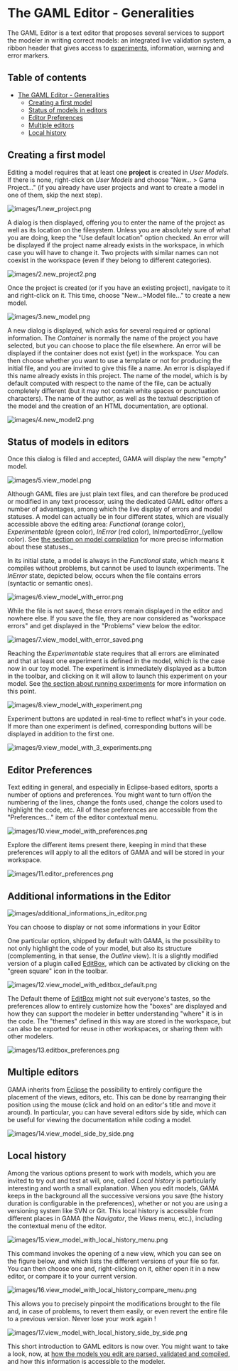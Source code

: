 
# The GAML Editor - Generalities

The GAML Editor is a text editor that proposes several services to support the modeler in writing correct models: an integrated live validation system, a ribbon header that gives access to [experiments](LaunchingExperiments.md), information, warning and error markers.

## Table of contents 

* [The GAML Editor - Generalities](#the-gaml-editor-generalities)
	* [Creating a first model](#creating-a-first-model)
	* [Status of models in editors](#status-of-models-in-editors)
	* [Editor Preferences](#editor-preferences)
	* [Multiple editors](#multiple-editors)
	* [Local history](#local-history)


## Creating a first model

Editing a model requires that at least one **project** is created in _User Models_. If there is none, right-click on _User Models_ and choose "New… > Gama Project…" (if you already have user projects and want to create a model in one of them, skip the next step).

![images/1.new_project.png](images/1.new_project.png)

A dialog is then displayed, offering you to enter the name of the project as well as its location on the filesystem. Unless you are absolutely sure of what you are doing, keep the "Use default location" option checked. An error will be displayed if the project name already exists in the workspace, in which case you will have to change it. Two projects with similar names can not coexist in the workspace (even if they belong to different categories).

![images/2.new_project2.png](images/2.new_project2.png)


Once the project is created (or if you have an existing project), navigate to it and right-click on it. This time, choose "New…>Model file…" to create a new model.

![images/3.new_model.png](images/3.new_model.png)

A new dialog is displayed, which asks for several required or optional information. The _Container_ is normally the name of the project you have selected, but you can choose to place the file elsewhere. An error will be displayed if the container does not exist (yet) in the workspace. You can then choose whether you want to use a template or not for producing the initial file, and you are invited to give this file a name. An error is displayed if this name already exists in this project. The name of the model, which is by default computed with respect to the name of the file, can be actually completely different (but it may not contain white spaces or punctuation characters). The name of the author, as well as the textual description of the model and the creation of an HTML documentation, are optional.

![images/4.new_model2.png](images/4.new_model2.png)


## Status of models in editors

Once this dialog is filled and accepted, GAMA will display the new "empty" model.

![images/5.view_model.png](images/5.view_model.png)


Although GAML files are just plain text files, and can therefore be produced or modified in any text processor, using the dedicated GAML editor offers a number of advantages, among which the live display of errors and model statuses. A model can actually be in four different states, which are visually accessible above the editing area: _Functional_ (orange color), _Experimentable_ (green color), _InError_ (red color), InImportedError_(yellow color). See [the section on model compilation](ValidationOfModels.md) for more precise information about these statuses._

In its initial state, a model is always in the _Functional_ state, which means it compiles without problems, but cannot be used to launch experiments. The _InError_ state, depicted below, occurs when the file contains errors (syntactic or semantic ones).

![images/6.view_model_with_error.png](images/6.view_model_with_error.png)

While the file is not saved, these errors remain displayed in the editor and nowhere else. If you save the file, they are now considered as "workspace errors" and get displayed in the "Problems" view below the editor.

![images/7.view_model_with_error_saved.png](images/7.view_model_with_error_saved.png)

Reaching the _Experimentable_ state requires that all errors are eliminated and that at least one experiment is defined in the model, which is the case now in our toy model. The experiment is immediately displayed as a button in the toolbar, and clicking on it will allow to launch this experiment on your model. See [the section about running experiments](RunningExperiments.md) for more information on this point.

![images/8.view_model_with_experiment.png](images/8.view_model_with_experiment.png)

Experiment buttons are updated in real-time to reflect what's in your code. If more than one experiment is defined, corresponding buttons will be displayed in addition to the first one.

![images/9.view_model_with_3_experiments.png](images/9.view_model_with_3_experiments.png)




## Editor Preferences

Text editing in general, and especially in Eclipse-based editors, sports a number of options and preferences. You might want to turn off/on the numbering of the lines, change the fonts used, change the colors used to highlight the code, etc. All of these preferences are accessible from the "Preferences…" item of the editor contextual menu.

![images/10.view_model_with_preferences.png](images/10.view_model_with_preferences.png)

Explore the different items present there, keeping in mind that these preferences will apply to all the editors of GAMA and will be stored in your workspace.

![images/11.editor_preferences.png](images/11.editor_preferences.png)


## Additional informations in the Editor

![images/additional_informations_in_editor.png](images/additional_informations_in_editor.png)

You can choose to display or not some informations in your Editor

One particular option, shipped by default with GAMA, is the possibility to not only highlight the code of your model, but also its structure (complementing, in that sense, the _Outline_ view). It is a slightly modified version of a plugin called [EditBox](http://sourceforge.net/projects/editbox/), which can be activated by clicking on the "green square" icon in the toolbar.

![images/12.view_model_with_editbox_default.png](images/12.view_model_with_editbox_default.png)

The Default theme of [EditBox](http://sourceforge.net/projects/editbox/) might not suit everyone's tastes, so the preferences allow to entirely customize how the "boxes" are displayed and how they can support the modeler in better understanding "where" it is in the code. The "themes" defined in this way are stored in the workspace, but can also be exported for reuse in other workspaces, or sharing them with other modelers.

![images/13.editbox_preferences.png](images/13.editbox_preferences.png)




## Multiple editors
GAMA inherits from [Eclipse](http://www.eclipse.org) the possibility to entirely configure the placement of the views, editors, etc. This can be done by rearranging their position using the mouse (click and hold on an editor's title and move it around). In particular, you can have several editors side by side, which can be useful for viewing the documentation while coding a model.

![images/14.view_model_side_by_side.png](images/14.view_model_side_by_side.png)




## Local history
Among the various options present to work with models, which you are invited to try out and test at will, one, called _Local history_ is particularly interesting and worth a small explanation. When you edit models, GAMA keeps in the background all the successive versions you save (the history duration is configurable in the preferences), whether or not you are using a versioning system like SVN or Git. This local history is accessible from different places in GAMA (the _Navigator_, the _Views_ menu, etc.), including the contextual menu of the editor.

![images/15.view_model_with_local_history_menu.png](images/15.view_model_with_local_history_menu.png)

This command invokes the opening of a new view, which you can see on the figure below, and which lists the different versions of your file so far. You can then choose one and, right-clicking on it, either open it in a new editor, or compare it to your current version.

![images/16.view_model_with_local_history_compare_menu.png](images/16.view_model_with_local_history_compare_menu.png)

This allows you to precisely pinpoint the modifications brought to the file and, in case of problems, to revert them easily, or even revert the entire file to a previous version. Never lose your work again !

![images/17.view_model_with_local_history_side_by_side.png](images/17.view_model_with_local_history_side_by_side.png)

This short introduction to GAML editors is now over. You might want to take a look, now, at [how the models you edit are parsed, validated and compiled](ValidationOfModels.md), and how this information is accessible to the modeler.